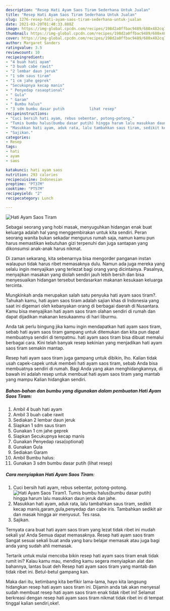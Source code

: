 ```yaml
---
description: "Resep Hati Ayam Saos Tiram Sederhana Untuk Jualan"
title: "Resep Hati Ayam Saos Tiram Sederhana Untuk Jualan"
slug: 1276-resep-hati-ayam-saos-tiram-sederhana-untuk-jualan
date: 2021-03-20T01:48:33.888Z
image: https://img-global.cpcdn.com/recipes/198d2a0ffbac9489/680x482cq70/hati-ayam-saos-tiram-foto-resep-utama.jpg
thumbnail: https://img-global.cpcdn.com/recipes/198d2a0ffbac9489/680x482cq70/hati-ayam-saos-tiram-foto-resep-utama.jpg
cover: https://img-global.cpcdn.com/recipes/198d2a0ffbac9489/680x482cq70/hati-ayam-saos-tiram-foto-resep-utama.jpg
author: Margaret Sanders
ratingvalue: 3.5
reviewcount: 10
recipeingredient:
- "4 buah hati ayam"
- "3 buah cabe rawit"
- "2 lembar daun jeruk"
- "1 sdm saus tiram"
- "1 cm jahe geprek"
- "Secukupnya kecap manis"
- " Penyedap rasaoptional"
- " Gula"
- " Garam"
- " Bumbu halus"
- "3 sdm bumbu dasar putih           lihat resep"
recipeinstructions:
- "Cuci bersih hati ayam, rebus sebentar, potong-potong."
- "Tumis bumbu halus(bumbu dasar putih) hingga harum lalu masukkan daun jeruk dan jahe."
- "Masukkan hati ayam, aduk rata, lalu tambahkan saus tiram, sedikit kecap manis,garam,gula,penyedap dan cabe iris. Tambahkan sedikit air dan masak hingga air menyusut. Tes rasa."
- "Sajikan."
categories:
- Resep
tags:
- hati
- ayam
- saos

katakunci: hati ayam saos 
nutrition: 293 calories
recipecuisine: Indonesian
preptime: "PT37M"
cooktime: "PT57M"
recipeyield: "2"
recipecategory: Lunch

---
```



![Hati Ayam Saos Tiram](https://img-global.cpcdn.com/recipes/198d2a0ffbac9489/680x482cq70/hati-ayam-saos-tiram-foto-resep-utama.jpg)

Sebagai seorang yang hobi masak, menyuguhkan hidangan enak buat keluarga adalah hal yang menggembirakan untuk kita sendiri. Peran seorang  wanita bukan sekadar mengurus rumah saja, namun kamu pun harus memastikan kebutuhan gizi terpenuhi dan juga santapan yang dikonsumsi anak-anak harus nikmat.

Di zaman  sekarang, kita sebenarnya bisa mengorder panganan instan walaupun tidak harus ribet memasaknya dulu. Namun ada juga mereka yang selalu ingin menyajikan yang terlezat bagi orang yang dicintainya. Pasalnya, menyajikan masakan yang diolah sendiri jauh lebih bersih dan bisa menyesuaikan hidangan tersebut berdasarkan makanan kesukaan keluarga tercinta. 



Mungkinkah anda merupakan salah satu penyuka hati ayam saos tiram?. Tahukah kamu, hati ayam saos tiram adalah sajian khas di Indonesia yang saat ini digemari oleh kebanyakan orang di berbagai daerah di Nusantara. Kamu bisa menyajikan hati ayam saos tiram olahan sendiri di rumah dan dapat dijadikan makanan kesukaanmu di hari liburmu.

Anda tak perlu bingung jika kamu ingin mendapatkan hati ayam saos tiram, sebab hati ayam saos tiram gampang untuk ditemukan dan kita pun dapat membuatnya sendiri di tempatmu. hati ayam saos tiram bisa dibuat memalui berbagai cara. Kini telah banyak resep kekinian yang menjadikan hati ayam saos tiram semakin mantap.

Resep hati ayam saos tiram juga gampang untuk dibikin, lho. Kalian tidak usah capek-capek untuk membeli hati ayam saos tiram, sebab Anda bisa membuatnya sendiri di rumah. Bagi Anda yang akan menghidangkannya, di bawah ini adalah resep untuk membuat hati ayam saos tiram yang mantab yang mampu Kalian hidangkan sendiri.

<!--inarticleads1-->

##### Bahan-bahan dan bumbu yang digunakan dalam pembuatan Hati Ayam Saos Tiram:

1. Ambil 4 buah hati ayam
1. Ambil 3 buah cabe rawit
1. Sediakan 2 lembar daun jeruk
1. Siapkan 1 sdm saus tiram
1. Gunakan 1 cm jahe geprek
1. Siapkan Secukupnya kecap manis
1. Gunakan  Penyedap rasa(optional)
1. Gunakan  Gula
1. Sediakan  Garam
1. Ambil  Bumbu halus:
1. Gunakan 3 sdm bumbu dasar putih           (lihat resep)




<!--inarticleads2-->

##### Cara menyiapkan Hati Ayam Saos Tiram:

1. Cuci bersih hati ayam, rebus sebentar, potong-potong.
<img src="https://img-global.cpcdn.com/steps/537383eb7ad894ce/160x128cq70/hati-ayam-saos-tiram-langkah-memasak-1-foto.jpg" alt="Hati Ayam Saos Tiram">1. Tumis bumbu halus(bumbu dasar putih) hingga harum lalu masukkan daun jeruk dan jahe.
1. Masukkan hati ayam, aduk rata, lalu tambahkan saus tiram, sedikit kecap manis,garam,gula,penyedap dan cabe iris. Tambahkan sedikit air dan masak hingga air menyusut. Tes rasa.
1. Sajikan.




Ternyata cara buat hati ayam saos tiram yang lezat tidak ribet ini mudah sekali ya! Anda Semua dapat memasaknya. Resep hati ayam saos tiram Sangat sesuai sekali buat anda yang baru belajar memasak atau juga bagi anda yang sudah ahli memasak.

Tertarik untuk mulai mencoba bikin resep hati ayam saos tiram enak tidak rumit ini? Kalau kamu mau, mending kamu segera menyiapkan alat dan bahannya, lantas buat deh Resep hati ayam saos tiram yang mantab dan tidak ribet ini. Betul-betul gampang kan. 

Maka dari itu, ketimbang kita berfikir lama-lama, hayo kita langsung hidangkan resep hati ayam saos tiram ini. Dijamin anda tak akan menyesal sudah membuat resep hati ayam saos tiram enak tidak ribet ini! Selamat berkreasi dengan resep hati ayam saos tiram nikmat tidak ribet ini di tempat tinggal kalian sendiri,oke!.

